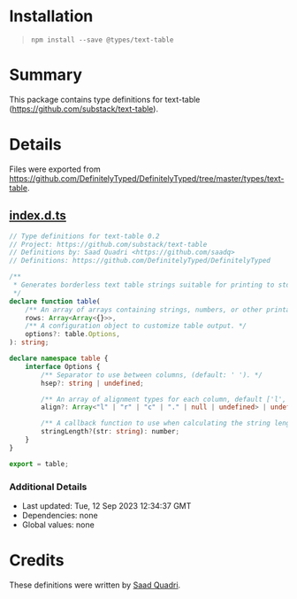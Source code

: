 # Installation
> `npm install --save @types/text-table`

# Summary
This package contains type definitions for text-table (https://github.com/substack/text-table).

# Details
Files were exported from https://github.com/DefinitelyTyped/DefinitelyTyped/tree/master/types/text-table.
## [index.d.ts](https://github.com/DefinitelyTyped/DefinitelyTyped/tree/master/types/text-table/index.d.ts)
````ts
// Type definitions for text-table 0.2
// Project: https://github.com/substack/text-table
// Definitions by: Saad Quadri <https://github.com/saadq>
// Definitions: https://github.com/DefinitelyTyped/DefinitelyTyped

/**
 * Generates borderless text table strings suitable for printing to stdout.
 */
declare function table(
    /** An array of arrays containing strings, numbers, or other printable values. */
    rows: Array<Array<{}>>,
    /** A configuration object to customize table output. */
    options?: table.Options,
): string;

declare namespace table {
    interface Options {
        /** Separator to use between columns, (default: ' '). */
        hsep?: string | undefined;

        /** An array of alignment types for each column, default ['l','l',...]. */
        align?: Array<"l" | "r" | "c" | "." | null | undefined> | undefined;

        /** A callback function to use when calculating the string length. */
        stringLength?(str: string): number;
    }
}

export = table;

````

### Additional Details
 * Last updated: Tue, 12 Sep 2023 12:34:37 GMT
 * Dependencies: none
 * Global values: none

# Credits
These definitions were written by [Saad Quadri](https://github.com/saadq).
